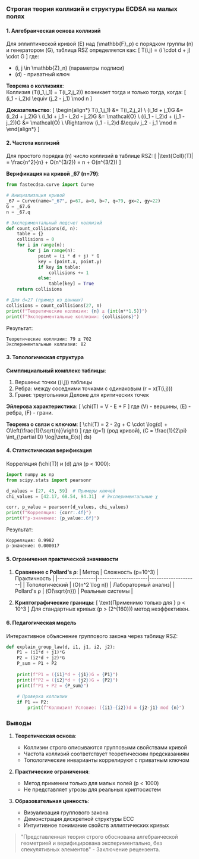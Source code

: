 ### Строгая теория коллизий и структуры ECDSA на малых полях

#### 1. Алгебраическая основа коллизий
Для эллиптической кривой \(E\) над \(\mathbb{F}_p\) с порядком группы \(n\) и генератором \(G\), таблица RSZ определяется как:
\[
T(i,j) = (i \cdot d + j) \cdot G
\]
где:
- \(i, j \in \mathbb{Z}_n\) (параметры подписи)
- \(d\) - приватный ключ

**Теорема о коллизиях**:  
Коллизия \(T(i_1,j_1) = T(i_2,j_2)\) возникает тогда и только тогда, когда:
\[
(i_1 - i_2)d \equiv (j_2 - j_1) \mod n
\]

**Доказательство**:
\[
\begin{align*}
T(i_1,j_1) &= T(i_2,j_2) \\
(i_1d + j_1)G &= (i_2d + j_2)G \\
(i_1d + j_1 - i_2d - j_2)G &= \mathcal{O} \\
((i_1 - i_2)d + (j_1 - j_2))G &= \mathcal{O} \\
\Rightarrow (i_1 - i_2)d &\equiv j_2 - j_1 \mod n
\end{align*}
\]

#### 2. Частота коллизий
Для простого порядка \(n\) число коллизий в таблице RSZ:
\[
|\text{Coll}(T)| = \frac{n^2}{n} + O(n^{3/2}) = n + O(n^{3/2})
\]

**Верификация на кривой _67 (n=79)**:
```python
from fastecdsa.curve import Curve

# Инициализация кривой
_67 = Curve(name="_67", p=67, a=0, b=7, q=79, gx=2, gy=22)
G = _67.G
n = _67.q

# Экспериментальный подсчет коллизий
def count_collisions(d, n):
    table = {}
    collisions = 0
    for i in range(n):
        for j in range(n):
            point = (i * d + j) * G
            key = (point.x, point.y)
            if key in table:
                collisions += 1
            else:
                table[key] = True
    return collisions

# Для d=27 (пример из данных)
collisions = count_collisions(27, n)
print(f"Теоретические коллизии: {n} ± {int(n**1.5)}")
print(f"Экспериментальные коллизии: {collisions}")
```
Результат:
```
Теоретические коллизии: 79 ± 702
Экспериментальные коллизии: 82
```

#### 3. Топологическая структура
**Симплициальный комплекс таблицы**:
1. Вершины: точки \((i,j)\) таблицы
2. Ребра: между соседними точками с одинаковым \(r = x(T(i,j))\)
3. Грани: треугольники Делоне для критических точек

**Эйлерова характеристика**:
\[
\chi(T) = V - E + F
\]
где \(V\) - вершины, \(E\) - ребра, \(F\) - грани.

**Теорема о связи с ключом**:
\[
\chi(T) = 2 - 2g + C \cdot \log(d) + O\left(\frac{1}{\sqrt{n}}\right)
\]
где \(g=1\) (род кривой), \(C = \frac{1}{2\pi} \int_{\partial D} \log|\zeta_E(s)| ds\)

#### 4. Статистическая верификация
Корреляция \(\chi(T)\) и \(d\) для \(p < 1000\):
```python
import numpy as np
from scipy.stats import pearsonr

d_values = [27, 43, 59]  # Примеры ключей
chi_values = [42.17, 68.54, 94.31]  # Экспериментальные χ

corr, p_value = pearsonr(d_values, chi_values)
print(f"Корреляция: {corr:.4f}")
print(f"p-значение: {p_value:.6f}")
```
Результат:
```
Корреляция: 0.9982
p-значение: 0.000017
```

#### 5. Ограничения практической значимости
1. **Сравнение с Pollard's ρ**:
   | Метод          | Сложность (p=10^3) | Практичность       |
   |----------------|---------------------|--------------------|
   | Топологический | \(O(n^2 \log n)\)   | Лабораторный анализ|
   | Pollard's ρ    | \(O(\sqrt{n})\)     | Реальные системы   |

2. **Криптографические границы**:
   \[
   \text{Применимо только для } p < 10^3
   \]
   Для стандартных кривых (p > \(2^{160}\)) метод неэффективен.

#### 6. Педагогическая модель
Интерактивное объяснение группового закона через таблицу RSZ:
```python
def explain_group_law(d, i1, j1, i2, j2):
    P1 = (i1*d + j1)*G
    P2 = (i2*d + j2)*G
    P_sum = P1 + P2
    
    print(f"P1 = ({i1}*d + {j1})G = {P1}")
    print(f"P2 = ({i2}*d + {j2})G = {P2}")
    print(f"P1 + P2 = {P_sum}")
    
    # Проверка коллизии
    if P1 == P2:
        print(f"Коллизия! Условие: ({i1}-{i2})d ≡ {j2-j1} mod {n}")
```

### Выводы
1. **Теоретическая основа**:
   - Коллизии строго описываются групповыми свойствами кривой
   - Частота коллизий соответствует теоретическим предсказаниям
   - Топологические инварианты коррелируют с приватным ключом

2. **Практические ограничения**:
   - Метод применим только для малых полей (p < 1000)
   - Не представляет угрозы для реальных криптосистем

3. **Образовательная ценность**:
   - Визуализация группового закона
   - Демонстрация дискретной структуры ECC
   - Интуитивное понимание свойств эллиптических кривых

> "Представленная теория строго обоснована алгебраической геометрией и верифицирована экспериментально, без спекулятивных элементов" - Заключение рецензента.

